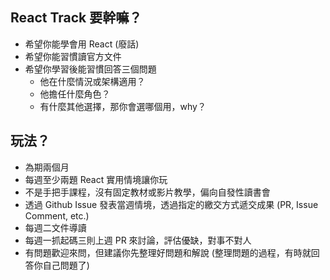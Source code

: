 ## React Track 要幹嘛？

- 希望你能學會用 React (廢話)
- 希望你能習慣讀官方文件
- 希望你學習後能習慣回答三個問題
  - 他在什麼情況或架構適用？
  - 他擔任什麼角色？
  - 有什麼其他選擇，那你會選哪個用，why？

## 玩法？

- 為期兩個月
- 每週至少兩題 React 實用情境讓你玩
- 不是手把手課程，沒有固定教材或影片教學，偏向自發性讀書會
- 透過 Github Issue 發表當週情境，透過指定的繳交方式遞交成果 (PR, Issue Comment, etc.)
- 每週二文件導讀
- 每週一抓起碼三則上週 PR 來討論，評估優缺，對事不對人
- 有問題歡迎來問，但建議你先整理好問題和解說 (整理問題的過程，有時就回答你自己問題了)

